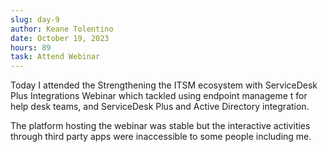 ```yaml
---
slug: day-9
author: Keane Tolentino
date: October 19, 2023
hours: 89
task: Attend Webinar
---
```


Today I attended the Strengthening the ITSM ecosystem with ServiceDesk Plus Integrations Webinar which tackled using endpoint manageme t for help desk teams, and ServiceDesk Plus and Active Directory integration.

The platform hosting the webinar was stable but the interactive activities through third party apps were inaccessible to some people
including me.
